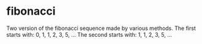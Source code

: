 # fibonacci

Two version of the fibonacci sequence made by various methods.
The first starts with: 0, 1, 1, 2, 3, 5, ...
The second starts with: 1, 1, 2, 3, 5, ... 

